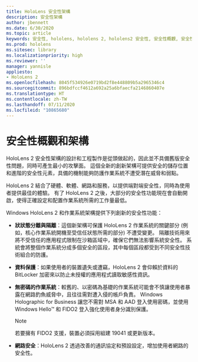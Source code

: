 ```yaml
---
title: HoloLens 安全性架構
description: 安全性架構
author: jbennett
ms.date: 6/30/2020
ms.topic: article
keywords: 安全性, hololens, hololens 2, hololens2 安全性, 安全性概觀, 安全性架構, 架構, hololens 2 架構
ms.prod: hololens
ms.sitesec: library
ms.localizationpriority: high
ms.reviewer: ''
manager: yannisle
appliesto:
- HoloLens 2
ms.openlocfilehash: 8045f534926e0719bd2f8e448809b5a2965346c4
ms.sourcegitcommit: 896bdfccf4612a692a25a6bfaecfa2146860407e
ms.translationtype: HT
ms.contentlocale: zh-TW
ms.lasthandoff: 07/11/2020
ms.locfileid: "10865680"
---
```

# 安全性概觀和架構

HoloLens 2 安全性架構的設計和工程製作是從頭做起的，因此並不具備舊版安全性問題，同時可產生最小的攻擊面。 這個全新的創新架構可提供安全的儲存位置和進階的安全性元素，具備的機制能夠防護作業系統不遭受潛在威脅和弱點。

HoloLens 2 結合了硬體、軟體、網路和服務，以提供端對端安全性，同時為使用者提供最佳的體驗。 有了 HoloLens 2 之後，大部分的安全性功能現在會自動開啟，使得正確設定和配置作業系統所需的工作量最低。

Windows HoloLens 2 和作業系統架構提供下列創新的安全性功能：

  * **狀狀態分離與隔離**：這個新架構可保護 HoloLens 2 作業系統的關鍵部分 (例如，核心作業系統開機至受信任狀態所需的部分) 不遭受變更。 隔離技術用來將不受信任的應用程式限制在沙箱區域中，確保它們無法影響系統安全性。 系統會將整個作業系統分成多個安全的區段，其中每個區段都受到不同安全性技術組合的防護。
  
  * **資料保護**：如果使用者的裝置遺失或遭竊，HoloLens 2 會仰賴於資料的 BitLocker 加密來以防止未授權的應用程式讀取敏感性資訊。 
  
  * **無密碼的作業系統**：較舊的、以密碼為基礎的作業系統可能會不慎讓使用者暴露在網路釣魚威脅中，且往往需對遭入侵的帳戶負責。 Windows Holographic for Business 讓您不需對 MSA 和 AAD 登入使用密碼，並使用 Windows Hello™ 和 FIDO2 登入強化使用者身分識別保護。 
  
    > [!NOTE]
    > 若要擁有 FIDO2 支援，裝置必須採用組建 19041 或更新版本。 

  * **網路安全**：HoloLens 2 透過改善的通訊協定和預設設定，增加使用者網路的安全性。
